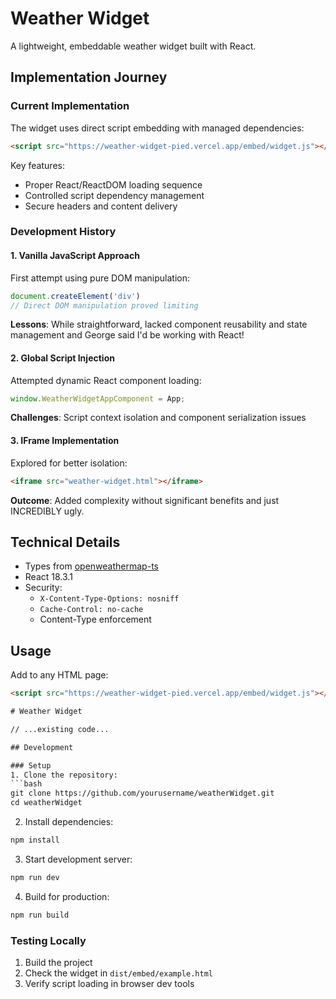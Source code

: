 # Weather Widget

A lightweight, embeddable weather widget built with React.

## Implementation Journey

### Current Implementation
The widget uses direct script embedding with managed dependencies:
```html
<script src="https://weather-widget-pied.vercel.app/embed/widget.js"></script>
```

Key features:
- Proper React/ReactDOM loading sequence
- Controlled script dependency management
- Secure headers and content delivery

### Development History

#### 1. Vanilla JavaScript Approach
First attempt using pure DOM manipulation:
```javascript
document.createElement('div')
// Direct DOM manipulation proved limiting
```
**Lessons**: While straightforward, lacked component reusability and state management and George said I'd be working with React!

#### 2. Global Script Injection
Attempted dynamic React component loading:
```javascript
window.WeatherWidgetAppComponent = App;
```
**Challenges**: Script context isolation and component serialization issues

#### 3. IFrame Implementation
Explored for better isolation:
```html
<iframe src="weather-widget.html"></iframe>
```
**Outcome**: Added complexity without significant benefits and just INCREDIBLY ugly.

## Technical Details
- Types from [openweathermap-ts](https://www.npmjs.com/package/openweathermap-ts)
- React 18.3.1
- Security:
  - `X-Content-Type-Options: nosniff`
  - `Cache-Control: no-cache`
  - Content-Type enforcement

## Usage
Add to any HTML page:
```html
<script src="https://weather-widget-pied.vercel.app/embed/widget.js"></script>

# Weather Widget

// ...existing code...

## Development

### Setup
1. Clone the repository:
```bash
git clone https://github.com/yourusername/weatherWidget.git
cd weatherWidget
```

2. Install dependencies:
```bash
npm install
```

3. Start development server:
```bash
npm run dev
```

4. Build for production:
```bash
npm run build
```

### Testing Locally
1. Build the project
2. Check the widget in `dist/embed/example.html`
3. Verify script loading in browser dev tools

